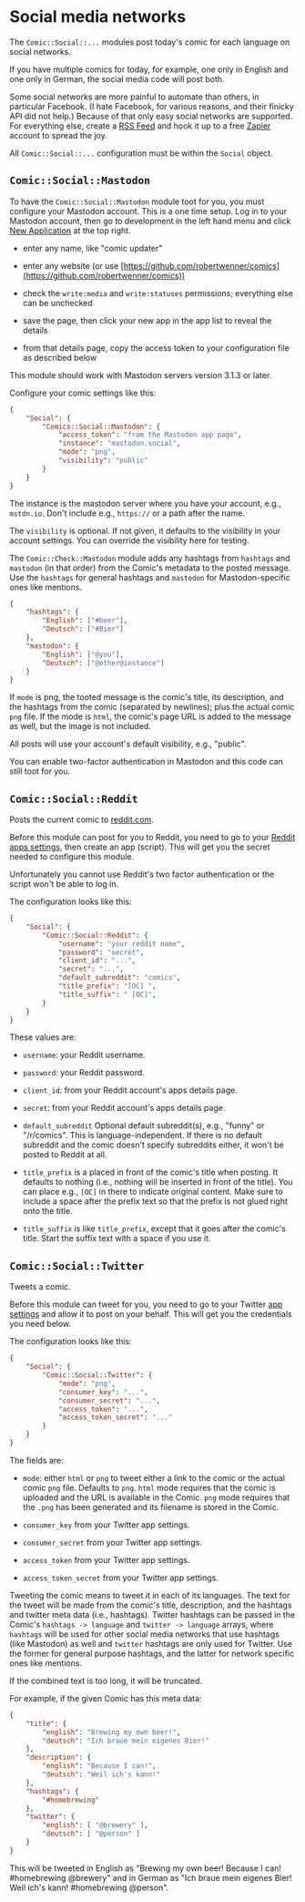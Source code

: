 # Social media networks

The `Comic::Social::...` modules post today's comic for each language on
social networks.

If you have multiple comics for today, for example, one only in English and
one only in German, the social media code will post both.

Some social networks are more painful to automate than others, in particular
Facebook. (I hate Facebook, for various reasons, and their finicky API did
not help.) Because of that only easy social networks are supported. For
everything else, create a [RSS Feed](outputs.md#Comic::Out::Feed) and hook
it up to a free [Zapier](https://zapier.com) account to spread the joy.

All `Comic::Social::...` configuration must be within the `Social` object.


## `Comic::Social::Mastodon`

To have the `Comic::Social::Mastodon` module toot for you, you must
configure your Mastodon account. This is a one time setup. Log in to your
Mastodon account, then go to development in the left hand menu and click [New
Application](https://mstdn.io/settings/applications/new) at the top right.

* enter any name, like "comic updater"

* enter any website (or use [https://github.com/robertwenner/comics](https://github.com/robertwenner/comics))

* check the `write:media` and `write:statuses` permissions; everything else
  can be unchecked

* save the page, then click your new app in the app list to reveal the details

* from that details page, copy the access token to your configuration file as
  described below

This module should work with Mastodon servers version 3.1.3 or later.

Configure your comic settings like this:

```json
{
    "Social": {
        "Comics::Social::Mastodon": {
            "access_token": "from the Mastodon app page",
            "instance": "mastodon.social",
            "mode": "png",
            "visibility": "public"
        }
    }
}
```

The instance is the mastodon server where you have your account, e.g.,
`mstdn.io`. Don't include e.g., `https://` or a path after the name.

The `visibility` is optional. If not given, it defaults to the visibility in
your account settings. You can override the visibility here for testing.

The `Comic::Check::Mastodon` module adds any hashtags from `hashtags` and
`mastodon` (in that order) from the Comic's metadata to the posted message.
Use the `hashtags` for general hashtags and `mastodon` for Mastodon-specific ones
like mentions.

```json
{
    "hashtags": {
        "English": ["#beer"],
        "Deutsch": ["#Bier"]
    },
    "mastodon": {
        "English": ["@you"],
        "Deutsch": ["@other@instance"]
    }
}
```

If `mode` is png, the tooted message is the comic's title, its description,
and the hashtags from the comic (separated by newlines); plus the actual
comic `png` file. If the mode is `html`, the comic's page URL is added to
the message as well, but the image is not included.

All posts will use your account's default visibility, e.g., "public".

You can enable two-factor authentication in Mastodon and this code can still
toot for you.


## `Comic::Social::Reddit`

Posts the current comic to [reddit.com](https://reddit.com).

Before this module can post for you to Reddit, you need to go to your [Reddit
apps settings](https://www.reddit.com/prefs/apps), then create an app
(script). This will get you the secret needed to configure this module.

Unfortunately you cannot use Reddit's two factor authentication or the
script won't be able to log in.

The configuration looks like this:

```json
{
    "Social": {
        "Comic::Social::Reddit": {
            "username": "your reddit name",
            "password": "secret",
            "client_id": "...",
            "secret": "...",
            "default_subreddit": "comics",
            "title_prefix": "[OC] ",
            "title_suffix": " [OC]",
        }
    }
}
```

These values are:

* `username`: your Reddit username.

* `password`: your Reddit password.

* `client_id`: from your Reddit account's apps details page.

* `secret`: from your Reddit account's apps details page.

* `default_subreddit` Optional default subreddit(s), e.g., "funny" or
  "/r/comics". This is language-independent. If there is no default
  subreddit and the comic doesn't specify subreddits either, it won't be
  posted to Reddit at all.

* `title_prefix` is a placed in front of the comic's title when posting. It
  defaults to nothing (i.e., nothing will be inserted in front of the
  title). You can place e.g., `[OC]` in there to indicate original content.
  Make sure to include a space after the prefix text so that the prefix is
  not glued right onto the title.

* `title_suffix` is like `title_prefix`, except that it goes after the comic's
  title. Start the suffix text with a space if you use it.


## `Comic::Social::Twitter`

Tweets a comic.

Before this module can tweet for you, you need to go to your Twitter [app
settings](https://developer.twitter.com/apps/) and allow it to post on your
behalf. This will get you the credentials you need below.

The configuration looks like this:

```json
{
    "Social": {
        "Comic::Social::Twitter": {
            "mode": "png",
            "consumer_key": "...",
            "consumer_secret": "...",
            "access_token": "...",
            "access_token_secret": "..."
        }
    }
}
```

The fields are:

* `mode`: either `html` or `png` to tweet either a link to the comic or
  the actual comic `png` file. Defaults to `png`. `html` mode requires that the
  comic is uploaded and the URL is available in the Comic. `png` mode
  requires that the `.png` has been generated and its filename is stored in
  the Comic.

* `consumer_key` from your Twitter app settings.

* `consumer_secret` from your Twitter app settings.

* `access_token` from your Twitter app settings.

* `access_token_secret` from your Twitter app settings.

Tweeting the comic means to tweet it in each of its languages. The text for
the tweet will be made from the comic's title, description, and the hashtags
and twitter meta data (i.e., hashtags). Twitter hashtags can be passed in
the Comic's `hashtags -> language` and `twitter -> language` arrays, where
`hashtags` will be used for other social media networks that use hashtags
(like Mastodon) as well and `twitter` hashtags are only used for Twitter.
Use the former for general purpose hashtags, and the latter for network
specific ones like mentions.

If the combined text is too long, it will be truncated.

For example, if the given Comic has this meta data:

```json
{
    "title": {
        "english": "Brewing my own beer!",
        "deutsch": "Ich braue mein eigenes Bier!"
    },
    "description": {
        "english": "Because I can!",
        "deutsch": "Weil ich's kann!"
    },
    "hashtags": {
        "#homebrewing"
    },
    "twitter": {
        "english": [ "@brewery" ],
        "deutsch": [ "@person" ]
    }
}
```

This will be tweeted in English as "Brewing my own beer! Because I
can! #homebrewing @brewery" and in German as "Ich braue mein eigenes
Bier! Weil ich's kann! #homebrewing @person".
